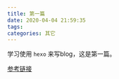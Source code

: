```yaml
---
title: 第一篇
date: 2020-04-04 21:59:35
tags:
categories: 其它
---
```

学习使用 `hexo` 来写blog，这是第一篇。

[参考链接](https://xinetzone.github.io/zh-CN/41cccb40.html)